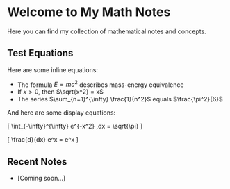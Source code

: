 <script>
window.MathJax = {
  tex: {
    inlineMath: [['$','$'], ['\\(','\\)']],
    displayMath: [['$$','$$'], ['\\[','\\]']],
    processEscapes: true
  },
  options: {
    skipHtmlTags: ['script','noscript','style','textarea','pre','code']
  }
};
</script>
<script src="https://cdn.jsdelivr.net/npm/mathjax@3/es5/tex-mml-chtml.js" async></script>

# Welcome to My Math Notes

Here you can find my collection of mathematical notes and concepts.

## Test Equations

Here are some inline equations:

- The formula $E = mc^2$ describes mass-energy equivalence
- If $x > 0$, then $\sqrt{x^2} = x$
- The series $\sum_{n=1}^{\infty} \frac{1}{n^2}$ equals $\frac{\pi^2}{6}$

And here are some display equations:

\[ \int_{-\infty}^{\infty} e^{-x^2} \,dx = \sqrt{\pi} \]

\[ \frac{d}{dx} e^x = e^x \]

## Recent Notes

- [Coming soon...]
